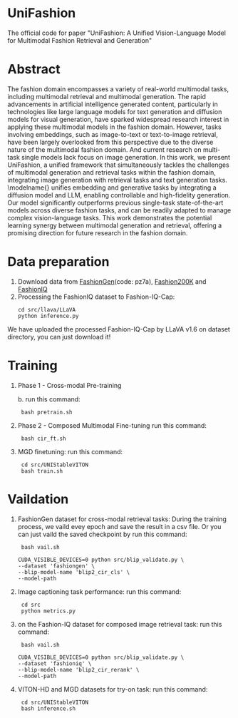 # UniFashion
The official code for paper "UniFashion: A Unified Vision-Language Model for Multimodal Fashion Retrieval and Generation"

# Abstract
The fashion domain encompasses a variety of real-world multimodal tasks, including multimodal retrieval and multimodal generation. The rapid advancements in artificial intelligence generated content, particularly in technologies like large language models for text generation and diffusion models for visual generation, have sparked widespread research interest in applying these multimodal models in the fashion domain. However, tasks involving embeddings, such as image-to-text or text-to-image retrieval, have been largely overlooked from this perspective due to the diverse nature of the multimodal fashion domain. And current research on multi-task single models lack focus on image generation. In this work, we present UniFashion, a unified framework that  simultaneously tackles the challenges of multimodal generation and retrieval tasks within the fashion domain, integrating image generation with retrieval tasks and text generation tasks. \modelname{} unifies embedding and generative tasks by integrating a diffusion model and LLM, enabling controllable and high-fidelity generation. Our model significantly outperforms previous single-task state-of-the-art models across diverse fashion tasks, and can be readily adapted to manage complex vision-language tasks. This work demonstrates the potential learning synergy between multimodal generation and retrieval, offering a promising direction for future research in the fashion domain.


# Data preparation

1. Download data from [FashionGen](https://pan.baidu.com/s/1amJvPYeRXYP-uKv8Cl1fyQ)(code: pz7a), [Fashion200K](https://github.com/xthan/fashion-200k) and [FashionIQ](https://github.com/XiaoxiaoGuo/fashion-iq)
2. Processing the FashionIQ dataset to Fashion-IQ-Cap:
   ```Shell
   cd src/llava/LLaVA
   python inference.py
   ```
We have uploaded the processed Fashion-IQ-Cap by LLaVA v1.6 on dataset directory, you can just download it!

# Training

1. Phase 1 - Cross-modal Pre-training

   b. run this command:

   ```Shell
    bash pretrain.sh
   ```

2. Phase 2 - Composed Multimodal Fine-tuning
   run this command:
   ```Shell
    bash cir_ft.sh
   ```
3. MGD finetuning:
    run this command:
   ```Shell
    cd src/UNIStableVITON
    bash train.sh
   ```

# Vaildation

1. FashionGen dataset for cross-modal retrieval tasks:
   During the training process, we vaild evey epoch and save the result in a csv file. Or you can just vaild the saved checkpoint by run this command:
   ```Shell
    bash vail.sh
   ```
   
   ```
   CUDA_VISIBLE_DEVICES=0 python src/blip_validate.py \
   --dataset 'fashiongen' \
   --blip-model-name 'blip2_cir_cls' \
   --model-path 
   ```
3. Image captioning task performance:
   run this command:
   ```Shell
    cd src
    python metrics.py
   ```
4. on the Fashion-IQ dataset for composed image retrieval task:
   run this command:
   ```Shell
    bash vail.sh
   ```
   ```
   CUDA_VISIBLE_DEVICES=0 python src/blip_validate.py \
   --dataset 'fashioniq' \
   --blip-model-name 'blip2_cir_rerank' \
   --model-path 
   ```
5. VITON-HD and MGD datasets for try-on task:
   run this command:
   ```Shell
    cd src/UNIStableVITON
    bash inference.sh
   ```
